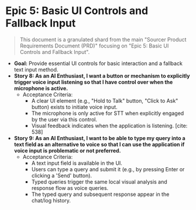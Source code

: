 # Epic 5: Basic UI Controls and Fallback Input

> This document is a granulated shard from the main "Sourcer Product Requirements Document (PRD)" focusing on "Epic 5: Basic UI Controls and Fallback Input".

- **Goal:** Provide essential UI controls for basic interaction and a fallback text input method.
- **Story 8: As an AI Enthusiast, I want a button or mechanism to explicitly trigger voice input listening so that I have control over when the microphone is active.**
    - Acceptance Criteria:
        - A clear UI element (e.g., "Hold to Talk" button, "Click to Ask" button) exists to initiate voice input.
        - The microphone is only active for STT when explicitly engaged by the user via this control.
        - Visual feedback indicates when the application is listening. [cite: 538]
- **Story 9: As an AI Enthusiast, I want to be able to type my query into a text field as an alternative to voice so that I can use the application if voice input is problematic or not preferred.**
    - Acceptance Criteria:
        - A text input field is available in the UI.
        - Users can type a query and submit it (e.g., by pressing Enter or clicking a 'Send' button).
        - Typed queries trigger the same local visual analysis and response flow as voice queries.
        - The typed query and subsequent response appear in the chat/log history.